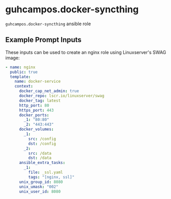 # guhcampos.docker-syncthing

`guhcampos.docker-syncthing` ansible role

## Example Prompt Inputs

These inputs can be used to create an nginx role using Linuxserver's SWAG image:

```yaml
- name: nginx
  public: true
  template:
    name: docker-service
    context:
      docker_cap_net_admin: true
      docker_repo: lscr.io/linuxserver/swag
      docker_tag: latest
      http_port: 80
      https_port: 443
      docker_ports:
        _1: "80:80"
        _2: "443:443"
      docker_volumes:
        _1:
          src: /config
          dst: /config
        _2:
          src: /data
          dst: /data
      ansible_extra_tasks:
        _1:
          file: _ssl.yaml
          tags: "[nginx, ssl]"
      unix_group_id: 8080
      unix_umask: "002"
      unix_user_id: 8080
```
